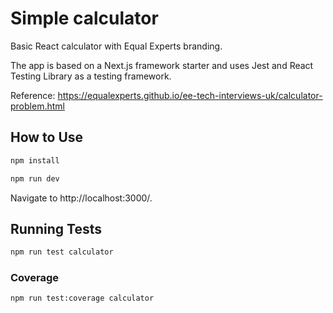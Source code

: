 # Simple calculator

Basic React calculator with Equal Experts branding.

The app is based on a Next.js framework starter and uses Jest and React Testing Library as a testing framework.

Reference: https://equalexperts.github.io/ee-tech-interviews-uk/calculator-problem.html

## How to Use

```bash
npm install
```

```bash
npm run dev
```

Navigate to http://localhost:3000/.

## Running Tests

```bash
npm run test calculator
```

### Coverage

```bash
npm run test:coverage calculator
```
